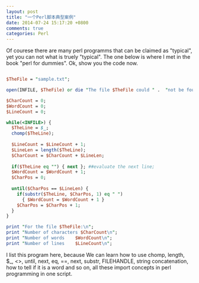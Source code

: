 ```yaml
---
layout: post
title: "一个Perl脚本典型案例"
date: 2014-07-24 15:17:20 +0800
comments: true
categories: Perl
---
```

Of courese there are many perl programms that can be claimed as "typical", yet you can not what is truely "typical". The one below is where I met in the book "perl for dummies". Ok, show you the code now.   

```perl  

$TheFile = "sample.txt";

open(INFILE, $TheFile) or die "The file $TheFile could " .  "not be found.\n";

$CharCount = 0;
$WordCount = 0;
$LineCount = 0;

while(<INFILE>) {
  $TheLine = $_;
  chomp($TheLine);
  
  $LineCount = $LineCount + 1;
  $LineLen = length($TheLine);
  $CharCount = $CharCount + $LineLen;
  
  if($TheLine eq "") { next }; ##evaluate the next line;
  $WordCount = $WordCount + 1;
  $CharPos = 0;
  
  until($CharPos == $LineLen) {
    if(substr($TheLine, $CharPos, 1) eq " ")
      { $WordCount = $WordCount + 1 }
    $CharPos = $CharPos + 1;
  }
}

print "For the file $TheFile:\n";
print "Number of characters $CharCount\n";
print "Number of words    $WordCount\n";
print "Number of lines    $LineCount\n";

```    

I list this program here, because We can learn how to use chomp, length, $_, <>, until, next, eq, ==, next, substr, FILEHANDLE, string concatenation, how to tell if it is a word and so on, all these import concepts in perl programming in one script. 